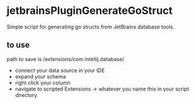 # jetbrainsPluginGenerateGoStruct

Simple script for generating go structs from JetBrains database tools.

## to use

path to save is <jetbrains install location>/extensions/com.intellij.database/

- connect your data source in your IDE
- expand your schema
- right click your column
- navigate to scripted Extensions -> whatever you name this in your script directory

